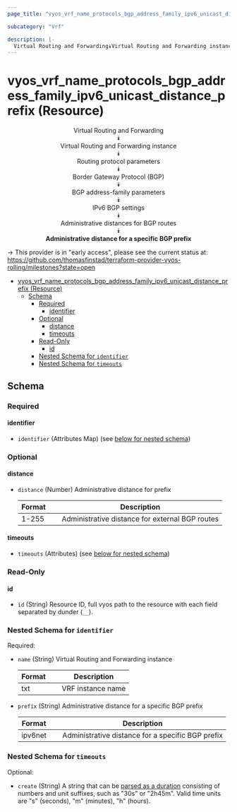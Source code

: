 ```yaml
---
page_title: "vyos_vrf_name_protocols_bgp_address_family_ipv6_unicast_distance_prefix Resource - vyos"

subcategory: "Vrf"

description: |-
  Virtual Routing and Forwarding⯯Virtual Routing and Forwarding instance⯯Routing protocol parameters⯯Border Gateway Protocol (BGP)⯯BGP address-family parameters⯯IPv6 BGP settings⯯Administrative distances for BGP routes⯯Administrative distance for a specific BGP prefix
---
```


# vyos_vrf_name_protocols_bgp_address_family_ipv6_unicast_distance_prefix (Resource)
<center>

Virtual Routing and Forwarding  
⯯  
Virtual Routing and Forwarding instance  
⯯  
Routing protocol parameters  
⯯  
Border Gateway Protocol (BGP)  
⯯  
BGP address-family parameters  
⯯  
IPv6 BGP settings  
⯯  
Administrative distances for BGP routes  
⯯  
**Administrative distance for a specific BGP prefix**


</center>

-> This provider is in "early access", please see the current status at: https://github.com/thomasfinstad/terraform-provider-vyos-rolling/milestones?state=open

<!--TOC-->

- [vyos_vrf_name_protocols_bgp_address_family_ipv6_unicast_distance_prefix (Resource)](#vyos_vrf_name_protocols_bgp_address_family_ipv6_unicast_distance_prefix-resource)
  - [Schema](#schema)
    - [Required](#required)
      - [identifier](#identifier)
    - [Optional](#optional)
      - [distance](#distance)
      - [timeouts](#timeouts)
    - [Read-Only](#read-only)
      - [id](#id)
    - [Nested Schema for `identifier`](#nested-schema-for-identifier)
    - [Nested Schema for `timeouts`](#nested-schema-for-timeouts)

<!--TOC-->

<!-- schema generated by tfplugindocs -->
## Schema

### Required

#### identifier
- `identifier` (Attributes Map) (see [below for nested schema](#nestedatt--identifier))

### Optional

#### distance
- `distance` (Number) Administrative distance for prefix

    |  Format  &emsp;|  Description                                      |
    |----------|---------------------------------------------------|
    |  1-255   &emsp;|  Administrative distance for external BGP routes  |
#### timeouts
- `timeouts` (Attributes) (see [below for nested schema](#nestedatt--timeouts))

### Read-Only

#### id
- `id` (String) Resource ID, full vyos path to the resource with each field separated by dunder (`__`).

<a id="nestedatt--identifier"></a>
### Nested Schema for `identifier`

Required:

- `name` (String) Virtual Routing and Forwarding instance

    |  Format  &emsp;|  Description        |
    |----------|---------------------|
    |  txt     &emsp;|  VRF instance name  |
- `prefix` (String) Administrative distance for a specific BGP prefix

    |  Format   &emsp;|  Description                                        |
    |-----------|-----------------------------------------------------|
    |  ipv6net  &emsp;|  Administrative distance for a specific BGP prefix  |


<a id="nestedatt--timeouts"></a>
### Nested Schema for `timeouts`

Optional:

- `create` (String) A string that can be [parsed as a duration](https://pkg.go.dev/time#ParseDuration) consisting of numbers and unit suffixes, such as &#34;30s&#34; or &#34;2h45m&#34;. Valid time units are &#34;s&#34; (seconds), &#34;m&#34; (minutes), &#34;h&#34; (hours).
